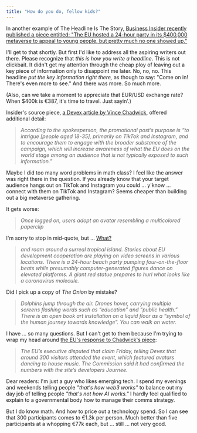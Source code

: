 ```yaml
---
title: "How do you do, fellow kids?"
---
```



In another example of The Headline Is The Story, [Business Insider recently published a piece entitled: "The EU hosted a 24-hour party in its $400,000 metaverse to appeal to young people, but pretty much no one showed up."](https://www.businessinsider.com/eu-hosts-400000-metaverse-party-barely-anyone-shows-up-2022-12)

I'll get to that shortly. But first I'd like to address all the aspiring writers out there. Please recognize that _this is how you write a headline_.  This is not clickbait.  It didn't get my attention through the cheap ploy of leaving out a key piece of information only to disappoint me later.  No, no, no.  This headline _put the key information right there,_ as though to say: "Come on in!  There's even more to see."  And there was more.  So much more. 

(Also, can we take a moment to appreciate that EUR/USD exchange rate?  When $400k is €387, it's time to travel. Just sayin'.)

Insider's source piece, [a Devex article by Vince Chadwick](https://www.devex.com/news/eu-aid-dept-s-387k-metaverse-meets-real-world-critique-104335), offered additional detail:


> _According to the spokesperson, the promotional post’s purpose is “to intrigue [people aged 18-35], primarily on TikTok and Instagram, and to encourage them to engage with the broader substance of the campaign, which will increase awareness of what the EU does on the world stage among an audience that is not typically exposed to such information.”_

Maybe I did too many word problems in math class? I feel like the answer was right there in the question.  If you already know that your target audience hangs out on TikTok and Instagram you could …  y'know … connect with them on TikTok and Instagram?  Seems cheaper than building out a big metaverse gathering.

It gets worse:


> _Once logged on, users adopt an avatar resembling a multicolored paperclip_

I'm sorry to stop in mid-quote, but … [What?](https://en.wikipedia.org/wiki/Office_Assistant)


> _and roam around a surreal tropical island. Stories about EU development cooperation are playing on video screens in various locations. There is a 24-hour beach party pumping four-on-the-floor beats while presumably computer-generated figures dance on elevated platforms. A giant red statue prepares to hurl what looks like a coronavirus molecule._

Did I pick up a copy of _The Onion_ by mistake?


> _Dolphins jump through the air. Drones hover, carrying multiple screens flashing words such as “education” and “public health.” There is an open book art installation on a liquid floor as a “symbol of the human journey towards knowledge”. You can walk on water._

I have … so many questions.  But I can't get to them because I'm trying to wrap my head around [the EU's response to Chadwick's piece](https://www.politico.eu/article/eu-defends-party-in-e387k-metaverse/):


> _The EU’s executive disputed that claim Friday, telling Devex that around 300 visitors attended the event, which featured avatars dancing to house music. The Commission said it had confirmed the numbers with the site’s developers Journee._

Dear readers: I'm just a guy who likes emerging tech.  I spend my evenings and weekends telling people _"that's how web3 works"_ to balance out my day job of telling people _"that's not how AI works."_ I hardly feel qualified to explain to a governmental body how to manage their comms strategy.

But I do know math.  And how to price out a technology spend.  So I can see that 300 participants comes to €1.3k per person.  Much better than five participants at a whopping €77k each, but … still ... not very good.
